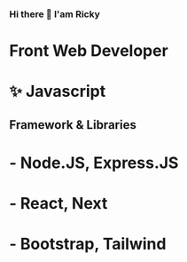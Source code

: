 ### Hi there 👋 I'am Ricky
# Front Web Developer

# ✨ Javascript

## Framework & Libraries
# - Node.JS, Express.JS
# - React, Next
# - Bootstrap, Tailwind
<!--
**rikiprimus/rikiprimus** is a ✨ _special_ ✨ repository because its `README.md` (this file) appears on your GitHub profile.

Here are some ideas to get you started:

- 🔭 I’m currently working on ...
- 🌱 I’m currently learning ...
- 👯 I’m looking to collaborate on ...
- 🤔 I’m looking for help with ...
- 💬 Ask me about ...
- 📫 How to reach me: ...
- 😄 Pronouns: ...
- ⚡ Fun fact: ...
-->
